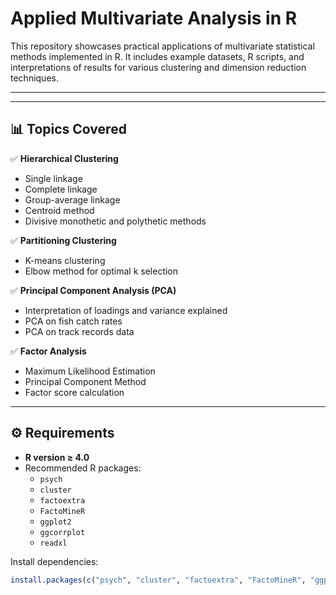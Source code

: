 # Applied Multivariate Analysis in R

This repository showcases practical applications of multivariate statistical methods implemented in R. It includes example datasets, R scripts, and interpretations of results for various clustering and dimension reduction techniques.

---


---

## 📊 Topics Covered

✅ **Hierarchical Clustering**
- Single linkage
- Complete linkage
- Group-average linkage
- Centroid method
- Divisive monothetic and polythetic methods

✅ **Partitioning Clustering**
- K-means clustering
- Elbow method for optimal k selection

✅ **Principal Component Analysis (PCA)**
- Interpretation of loadings and variance explained
- PCA on fish catch rates
- PCA on track records data

✅ **Factor Analysis**
- Maximum Likelihood Estimation
- Principal Component Method
- Factor score calculation

---

## ⚙️ Requirements

- **R version ≥ 4.0**
- Recommended R packages:
  - `psych`
  - `cluster`
  - `factoextra`
  - `FactoMineR`
  - `ggplot2`
  - `ggcorrplot`
  - `readxl`

Install dependencies:

```r
install.packages(c("psych", "cluster", "factoextra", "FactoMineR", "ggplot2", "ggcorrplot", "readxl"))


